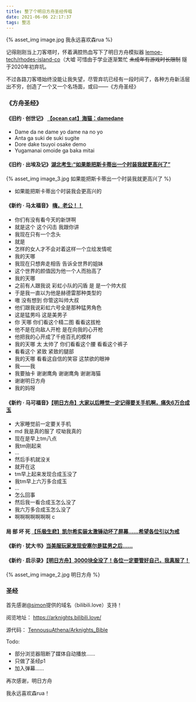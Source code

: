 ```yaml
---
title: 整了个明日方舟圣经传唱
date: 2021-06-06 22:17:37
tags: 整活
---
```

{% asset_img image.jpg 我永远喜欢森rua %}

<!-- more -->

记得刚刚当上刀客塔时，怀着满腔热血写下了明日方舟模拟器 [lemoe-tech/rhodes-island-co](https://github.com/lemoe-tech/rhodes-island-co)（大嘘
可惜由于学业逐渐繁忙 ~~未成年有游戏时长限制~~ 隧于2020年初弃坑。

不过各路刀客塔始终没能让我失望，尽管弃坑已经有一段时间了，各种方舟新活层出不穷，创造了一个又一个名场面，或曰——《方舟圣经》

### 《方舟圣经》

#### 《旧约 · 创世记》 [【ocean cat】海猫：damedane](https://www.bilibili.com/video/BV1cD4y1S7Yx)
  - Dame da ne dame yo dame na no yo
  - Anta ga suki de suki sugite
  - Dore dake tsuyoi osake demo
  - Yugamanai omoide ga baka mitai 

#### 《旧约 · 出埃及记》[湖北考生:“如果能把斯卡蒂出一个时装我就更高兴了”](https://weibo.com/1840551510/Jagszgu1s)
{% asset_img image_3.jpg 如果能把斯卡蒂出一个时装我就更高兴了 %}
 - 如果能把斯卡蒂出个时装我会更高兴的

#### 《新约 · 马太福音》 [嗨，老公！！](https://www.bilibili.com/video/BV1UX4y1G7CG)
  - 你们有没有看今天的新饼啊
  - 就是这个 这个闪击 我跟你讲
  - 我现在只有一个念头
  - 就是
  - 怎样的女人才不会对着这样一个立绘发情呢
  - 我的天哪
  - 我现在只想奔走相告 告诉全世界的姐妹
  - 这个世界的颜值因为他一个人而抬高了
  - 我的天哪
  - 之前有人跟我说 彩虹小队的闪盾 是 是一个帅大叔
  - 于是我一直以为他是赫德雷那种类型的
  - 嗷 没有想到 你管这叫帅大叔
  - 他们跟我说彩虹六号全是那种猛男角色
  - 这是猛男吗 这是美男子
  - 你 天哪 你们看这个精二图 看看这拔枪
  - 他不是在向敌人开枪 是在向我的心开枪
  - 他把我的心开成了千疮百孔的模样
  - 我的天哪 太 太帅了 你们看看这个腰 看看这个裤子
  - 看看这个 紧致 紧致的腿部
  - 我的天哪 看看这自信的笑容 这禁欲的眼神
  - 我——我
  - 我要抽卡 谢谢鹰角 谢谢鹰角 谢谢海猫
  - 谢谢明日方舟
  - 我的妈呀

#### 《新约 · 马可福音》[【明日方舟】大家以后睡觉一定记得要关手机啊，痛失6万合成玉](https://www.bilibili.com/video/BV14X4y1g7QZ)
- 大家睡觉前一定要关手机
- md 我是真的服了 哎呦我真的
- 现在是早上tm八点
- 我tm刚起来
- ...
- 然后手机就没关
- 就开在这
- tm早上起来发现合成玉没了
- 我tm早上六万多合成玉
- ...
- 怎么回事
- 然后我一看合成玉怎么没了
- 我六万多合成玉怎么没了
- 啊啊啊啊啊啊啊 c

#### 局 部 坏 死 [【乐极生悲】凯尔希实装太激锤动坏了屏幕……希望各位引以为戒](https://www.bilibili.com/video/BV1d64y1y7LN)


#### 《新约 · 犹大书》[当美服玩家发现安塞尔是猛男之后……](https://www.youtube.com/watch?v=3Zb9PPjdhv4)

#### 《新约 · 启示录》[【明日方舟】3000块全没了！各位一定要管好自己，我真服了！](https://www.bilibili.com/video/BV1cf4y1W771)

{% asset_img image_2.jpg 明日方舟 %}

### 圣经
首先感谢[@simon](https://github.com/simon300000)提供的域名（bilibili.love）支持！

阅览地址： https://arknights.bilibili.love/

源代码： [TennousuAthena/Arknights_Bible](https://github.com/TennousuAthena/Arknights_Bible)

Todo:
 - 部分浏览器阻断了媒体自动播放……
 - 只做了圣经p1
 - 加入弹幕……

 再次感谢，明日方舟

 我永远喜欢森rua！